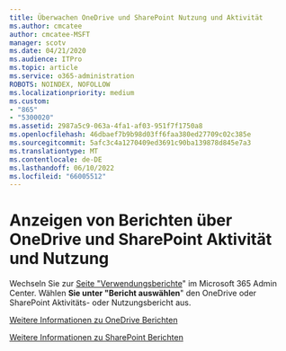 ```yaml
---
title: Überwachen OneDrive und SharePoint Nutzung und Aktivität
ms.author: cmcatee
author: cmcatee-MSFT
manager: scotv
ms.date: 04/21/2020
ms.audience: ITPro
ms.topic: article
ms.service: o365-administration
ROBOTS: NOINDEX, NOFOLLOW
ms.localizationpriority: medium
ms.custom:
- "865"
- "5300020"
ms.assetid: 2987a5c9-063a-4fa1-af03-951f7f1750a8
ms.openlocfilehash: 46dbaef7b9b98d03ff6faa380ed27709c02c385e
ms.sourcegitcommit: 5afc3c4a1270409ed3691c90ba139878d845e7a3
ms.translationtype: MT
ms.contentlocale: de-DE
ms.lasthandoff: 06/10/2022
ms.locfileid: "66005512"
---
```

# <a name="view-reports-on-onedrive-and-sharepoint-activity-and-usage"></a>Anzeigen von Berichten über OneDrive und SharePoint Aktivität und Nutzung

Wechseln Sie zur [Seite "Verwendungsberichte](https://admin.microsoft.com/Adminportal/Home?ref=reportsUsage)" im Microsoft 365 Admin Center. Wählen **Sie unter "Bericht auswählen**" den OneDrive oder SharePoint Aktivitäts- oder Nutzungsbericht aus.
  
[Weitere Informationen zu OneDrive Berichten](https://go.microsoft.com/fwlink/?linkid=875239)
  
[Weitere Informationen zu SharePoint Berichten](https://go.microsoft.com/fwlink/?linkid=875240)
  